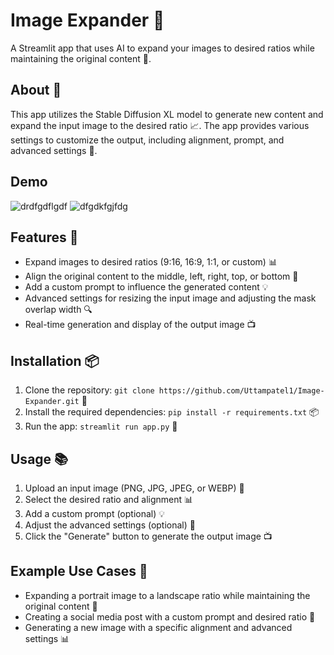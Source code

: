 
# **Image Expander 📸**

A Streamlit app that uses AI to expand your images to desired ratios while maintaining the original content 🤯.

## **About 📝**

This app utilizes the Stable Diffusion XL model to generate new content and expand the input image to the desired ratio 📈. The app provides various settings to customize the output, including alignment, prompt, and advanced settings 🔧.

## Demo

![drdfgdflgdf](https://github.com/user-attachments/assets/81520827-99fb-4a14-9813-75cbbd0131e0)
![dfgdkfgjfdg](https://github.com/user-attachments/assets/ec0fe6df-d377-470c-98ab-e1285dd61aed)


## **Features 🎉**

-   Expand images to desired ratios (9:16, 16:9, 1:1, or custom) 📊
-   Align the original content to the middle, left, right, top, or bottom 📍
-   Add a custom prompt to influence the generated content 💡
-   Advanced settings for resizing the input image and adjusting the mask overlap width 🔍
-   Real-time generation and display of the output image 📺


## **Installation 📦**

1.  Clone the repository: `git clone https://github.com/Uttampatel1/Image-Expander.git` 📁
2.  Install the required dependencies: `pip install -r requirements.txt` 📦
3.  Run the app: `streamlit run app.py` 🚀

## **Usage 📚**

1.  Upload an input image (PNG, JPG, JPEG, or WEBP) 📸
2.  Select the desired ratio and alignment 📊
3.  Add a custom prompt (optional) 💡
4.  Adjust the advanced settings (optional) 🔧
5.  Click the "Generate" button to generate the output image 📺

## **Example Use Cases 📄**

-   Expanding a portrait image to a landscape ratio while maintaining the original content 📸
-   Creating a social media post with a custom prompt and desired ratio 📱
-   Generating a new image with a specific alignment and advanced settings 📊


